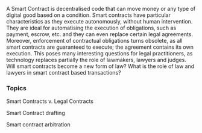 A Smart Contract is decentralised code that can move money or any type of digital good based on a condition. 
Smart contracts have particular characteristics as they execute autonomously, without human intervention. 
They are ideal for automatising the execution of obligations, such as payment, escrow, etc. and they can even 
replace certain legal agreements. Moreover, enforcement of contractual obligations turns obsolete, 
as all smart contracts are guaranteed to execute; the agreement contains its own execution. 
This poses many interesting questions for legal practitioners, as technology replaces partially the role of 
lawmakers, lawyers and judges. Will smart contracts become a new form of law? What is the role of law and lawyers 
in smart contract based transactions? 

### Topics

Smart Contracts v. Legal Contracts

Smart Contract drafting

Smart contract arbitration
